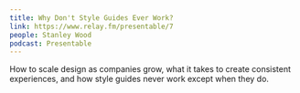 ```yaml
---
title: Why Don't Style Guides Ever Work?
link: https://www.relay.fm/presentable/7
people: Stanley Wood
podcast: Presentable
---
```


How to scale design as companies grow, what it takes to create consistent experiences, and how style guides never work except when they do.